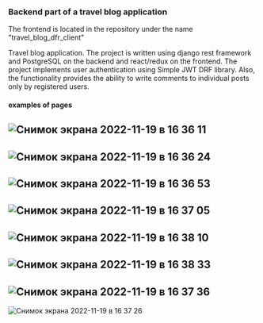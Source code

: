 ### Backend part of a travel blog application
The frontend is located in the repository under the name "travel_blog_dfr_client"

Travel blog application. 
The project is written using django rest framework and PostgreSQL on the backend and react/redux on the frontend. 
The project implements user authentication using Simple JWT DRF library. 
Also, the functionality provides the ability to write comments to individual posts only by registered users.

#### examples of pages
![Снимок экрана 2022-11-19 в 16 36 11](https://user-images.githubusercontent.com/95641884/202856511-06417a4c-c847-48c1-96c1-37c8043132e1.png)
---
![Снимок экрана 2022-11-19 в 16 36 24](https://user-images.githubusercontent.com/95641884/202856547-a704d973-23e7-4b0a-acaa-eee1ea305605.png)
---
![Снимок экрана 2022-11-19 в 16 36 53](https://user-images.githubusercontent.com/95641884/202856554-03951cc7-ea3e-461b-8779-a638d3745649.png)
---
![Снимок экрана 2022-11-19 в 16 37 05](https://user-images.githubusercontent.com/95641884/202856558-0f8e0b58-465f-4eb6-849f-5479f26530b3.png)
---
![Снимок экрана 2022-11-19 в 16 38 10](https://user-images.githubusercontent.com/95641884/202856564-d0f06eb5-f95b-4dda-a8fa-68900e505e6b.png)
---
![Снимок экрана 2022-11-19 в 16 38 33](https://user-images.githubusercontent.com/95641884/202856569-7e6fea12-85db-405c-b150-b69bfce27e1d.png)
---
![Снимок экрана 2022-11-19 в 16 37 36](https://user-images.githubusercontent.com/95641884/202856601-39370fb5-17e1-4239-8049-46613c1f35ac.png)
---
![Снимок экрана 2022-11-19 в 16 37 26](https://user-images.githubusercontent.com/95641884/202856602-8e5f0d7b-bd34-4cc5-8352-4e9448a119b5.png)
